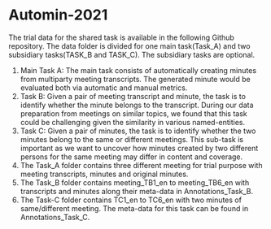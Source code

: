 # Automin-2021
The trial data for the shared task is available in the following Github repository. The data folder is divided for one main task(Task_A) and two subsidiary tasks(TASK_B and TASK_C). The subsidiary tasks are optional.

1. Main Task A: The main task consists of automatically creating minutes from multiparty meeting transcripts. The generated minute would be evaluated both via automatic and manual metrics.
2. Task B: Given a pair of meeting transcript and minute, the task is to identify whether the minute belongs to the transcript. During our data preparation from meetings on similar topics, we found that this task could be challenging given the similarity in various named-entities.
3. Task C: Given a pair of minutes, the task is to identify whether the two minutes belong to the same or different meetings. This sub-task is important as we want to uncover how minutes created by two different persons for the same meeting may differ in content and coverage.
4. The Task_A folder contains three different meeting for trial purpose with meeting transcripts, minutes and original minutes. 
5. The Task_B folder contains meeting_TB1_en to meeting_TB6_en with transcripts and minutes along their meta-data in Annotations_Task_B.
6. The Task-C folder contains TC1_en to TC6_en with two minutes of same/different meeting. The meta-data for this task can be found in Annotations_Task_C.
